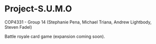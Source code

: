 # Project-S.U.M.O
COP4331 - Group 14 (Stephanie Pena, Michael Triana, Andrew Lightbody, Steven Fadel) 

Battle royale card game (expansion coming soon). 
